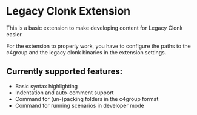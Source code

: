 # Legacy Clonk Extension

This is a basic extension to make developing content for Legacy Clonk easier.

For the extension to properly work, you have to configure the paths to the c4group and the legacy clonk binaries in the extension settings.

## Currently supported features:
- Basic syntax highlighting
- Indentation and auto-comment support
- Command for (un-)packing folders in the c4group format
- Command for running scenarios in developer mode



